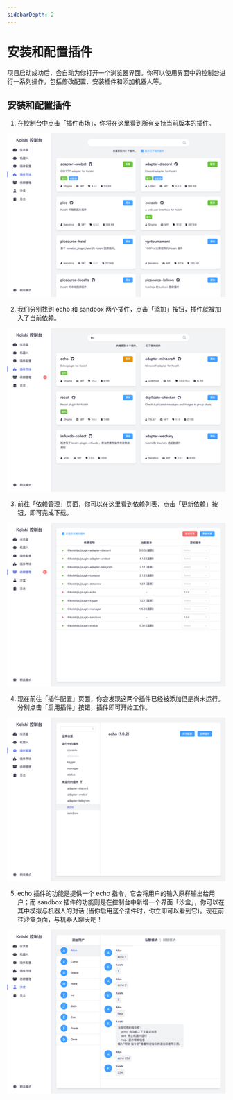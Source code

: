 ```yaml
---
sidebarDepth: 2
---
```


# 安装和配置插件

项目启动成功后，会自动为你打开一个浏览器界面。你可以使用界面中的控制台进行一系列操作，包括修改配置、安装插件和添加机器人等。

## 安装和配置插件

1. 在控制台中点击「插件市场」，你将在这里看到所有支持当前版本的插件。

![](/console/market.png)

2. 我们分别找到 echo 和 sandbox 两个插件，点击「添加」按钮，插件就被加入了当前依赖。

![](/console/market-search.png)

3. 前往「依赖管理」页面，你可以在这里看到依赖列表，点击「更新依赖」按钮，即可完成下载。

![](/console/dependencies.png)

4. 现在前往「插件配置」页面，你会发现这两个插件已经被添加但是尚未运行。分别点击「启用插件」按钮，插件即可开始工作。

![](/console/settings-enable.png)

5. echo 插件的功能是提供一个 echo 指令，它会将用户的输入原样输出给用户；而 sandbox 插件的功能则是在控制台中新增一个界面「沙盒」，你可以在其中模拟与机器人的对话 (当你启用这个插件时，你立即可以看到它)。现在前往沙盒页面，与机器人聊天吧！

![](/console/sandbox.png)
